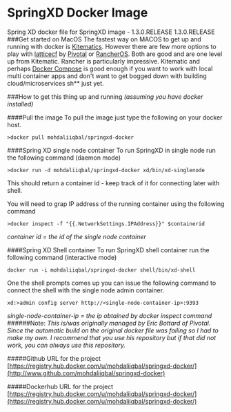 # SpringXD Docker Image
Spring XD docker file for SpringXD image - 1.3.0.RELEASE
1.3.0.RELEASE
###Get started on MacOS
The fastest way on MACOS to get up and running with docker is [Kitematics](https://kitematic.com/download). However there are few more options to play with [latticecf](http://lattice.cf) by [Pivotal](www.pivotal.io) or [RancherOS](http://rancher.com/rancher-os/). Both are good and are one level up from Kitematic. Rancher is particularly impressive. Kitematic and perhaps [Docker Compose](https://www.docker.com/docker-compose) is good enough if you want to work with local multi container apps and don't want to get bogged down with building cloud/microservices sh** just yet.

###How to get this thing up and running
*(assuming you have docker installed)*

####Pull the image
To pull the image just type the following on your docker host.

    >docker pull mohdaliiqbal/springxd-docker

####Spring XD single node container
To run SpringXD in single node run the following command (daemon mode)

    >docker run -d mohdaliiqbal/springxd-docker xd/bin/xd-singlenode

This should return a container id - keep track of it for connecting later with shell.

You will need to grap IP address of the running container using the following command

    >docker inspect -f "{{.NetworkSettings.IPAddress}}" $containerid

*container id = the id of the single node container*

####Spring XD Shell container
To run SpringXD shell container run the following command (interactive mode)

    docker run -i mohdaliiqbal/springxd-docker shell/bin/xd-shell

One the shell prompts comes up you can issue the following command to connect the shell with the single node admin container.

    xd:>admin config server http://<single-node-container-ip>:9393

*single-node-container-ip = the ip obtained by docker inspect command*
######Note:
*This is/was originally managed by Eric Bottard of Pivotal. Since the automatic build on the original docker file was failing so I had to make my own. I recommend that you use his repository but if that did not work, you can always use this repository.*

#####Github URL for the project
[https://registry.hub.docker.com/u/mohdaliiqbal/springxd-docker/](http://www.github.com/mohdaliiqbal/springxd-docker)

#####Dockerhub URL for the project
[https://registry.hub.docker.com/u/mohdaliiqbal/springxd-docker/](https://registry.hub.docker.com/u/mohdaliiqbal/springxd-docker/)
